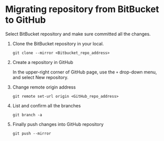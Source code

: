 # Migrating repository from BitBucket to GitHub
Select BitBucket repository and make sure committed all the changes.

1. Clone the BitBucket repository in your local.
 
   `git clone --mirror <Bitbucket_repo_address>`

2. Create a repository in GitHub
    
    In the upper-right corner of GitHub page, use the ` + ` drop-down menu, and select New repository.
    
3. Change remote origin address	

   `git remote set-url origin <GitHub_repo_address>`

4. List and confirm all the branches

   `git branch -a`
      
5. Finally push changes into GitHub repository

   `git push --mirror`
